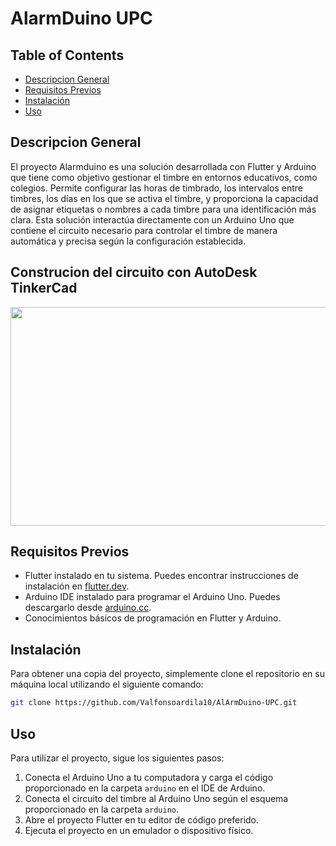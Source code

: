 # **AlarmDuino UPC**

## **Table of Contents**
- [Descripcion General](#descripcion)
- [Requisitos Previos](#requisitos-previos)
- [Instalación](#instalación)
- [Uso](#uso)

## Descripcion General

El proyecto Alarmduino es una solución desarrollada con Flutter y Arduino que tiene como objetivo gestionar el timbre en entornos educativos, como colegios. Permite configurar las horas de timbrado, los intervalos entre timbres, los días en los que se activa el timbre, y proporciona la capacidad de asignar etiquetas o nombres a cada timbre para una identificación más clara. Esta solución interactúa directamente con un Arduino Uno que contiene el circuito necesario para controlar el timbre de manera automática y precisa según la configuración establecida.

## **Construcion del circuito con AutoDesk TinkerCad**
<img src="https://github.com/Valfonsoardila10/AlArmDuino-UPC/assets/106699036/61a01307-b83a-4bfc-8735-9f3a241a1ed2.png" width="600" height="350">

## Requisitos Previos

- Flutter instalado en tu sistema. Puedes encontrar instrucciones de instalación en [flutter.dev](https://flutter.dev/docs/get-started/install).
- Arduino IDE instalado para programar el Arduino Uno. Puedes descargarlo desde [arduino.cc](https://www.arduino.cc/en/Main/Software).
- Conocimientos básicos de programación en Flutter y Arduino.

## Instalación

Para obtener una copia del proyecto, simplemente clone el repositorio en su máquina local utilizando el siguiente comando:

```bash
git clone https://github.com/Valfonsoardila10/AlArmDuino-UPC.git
```

## Uso

Para utilizar el proyecto, sigue los siguientes pasos:

1. Conecta el Arduino Uno a tu computadora y carga el código proporcionado en la carpeta `arduino` en el IDE de Arduino.
2. Conecta el circuito del timbre al Arduino Uno según el esquema proporcionado en la carpeta `arduino`.
3. Abre el proyecto Flutter en tu editor de código preferido.
4. Ejecuta el proyecto en un emulador o dispositivo físico.



